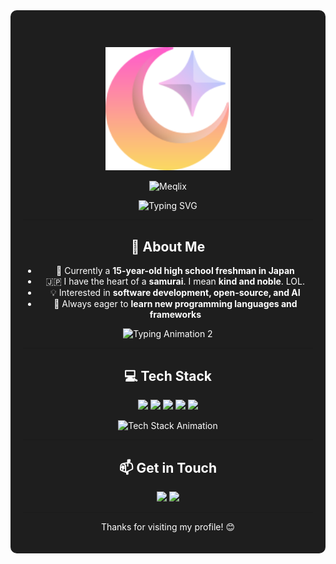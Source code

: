 <div align="center" style="background:#1E1E1E; padding:20px; border-radius:10px; color:white;">

# <p align="center">
  <img src="https://github.com/Meqlix/Meqlix/blob/38dadf6d23aeb6c657e2d5f1fbd8c9628e0fdd77/evex.svg" alt="Meqlix Logo" width="200">
</p>

<p align="center">
  <img src="https://img.shields.io/badge/Meqlix-00C3FF?style=for-the-badge&logo=github&logoColor=white" alt="Meqlix">
</p>

<p align="center">
  <img src="https://readme-typing-svg.herokuapp.com/?font=Fira+Code&pause=1000&color=00C3FF&center=true&width=435&lines=Welcome+to+my+GitHub!+%F0%9F%9A%80;Passionate+Developer+%F0%9F%92%BB;Always+Learning+New+Things+%F0%9F%93%9A" alt="Typing SVG">
</p>

---

## 🚀 About Me
- 🔭 Currently a **15-year-old high school freshman in Japan**
- 🇯🇵 I have the heart of a **samurai**. I mean **kind and noble**. LOL.
- 💡 Interested in **software development, open-source, and AI**
- 📖 Always eager to **learn new programming languages and frameworks**

<p align="center">
  <img src="https://readme-typing-svg.herokuapp.com/?font=Fira+Code&pause=1000&color=00C3FF&center=true&width=435&lines=Full-Stack+Developer+%F0%9F%9A%80;Loves+Coding+and+Creativity+%F0%9F%92%A1;Exploring+New+Technologies+%F0%9F%8C%8D" alt="Typing Animation 2">
</p>

---

## 💻 Tech Stack
<p align="center">
  <a href="#"><img src="https://img.shields.io/badge/HTML5-E34F26?style=for-the-badge&logo=html5&logoColor=white"></a>
  <a href="#"><img src="https://img.shields.io/badge/CSS3-1572B6?style=for-the-badge&logo=css3&logoColor=white"></a>
  <a href="#"><img src="https://img.shields.io/badge/Java-007396?style=for-the-badge&logo=openjdk&logoColor=white"></a>
  <a href="#"><img src="https://img.shields.io/badge/C++-00599C?style=for-the-badge&logo=c%2B%2B&logoColor=white"></a>
  <a href="#"><img src="https://img.shields.io/badge/Python-3776AB?style=for-the-badge&logo=python&logoColor=white"></a>
</p>

<p align="center">
  <img src="https://readme-typing-svg.herokuapp.com/?font=Fira+Code&pause=1000&color=00C3FF&center=true&width=435&lines=HTML+%7C+CSS+%7C+Java+%7C+C%2B%2B+%7C+Python" alt="Tech Stack Animation">
</p>

---

## 📫 Get in Touch
<p align="center">
  <a href="https://x.com/Meqlix"><img src="https://img.shields.io/badge/X-000000?style=for-the-badge&logo=x&logoColor=white"></a>
  <a href="https://discord.gg/UE43A5f4"><img src="https://img.shields.io/badge/Discord-5865F2?style=for-the-badge&logo=discord&logoColor=white"></a>
</p>

---

<p align="center">Thanks for visiting my profile! 😊</p>

</div>
